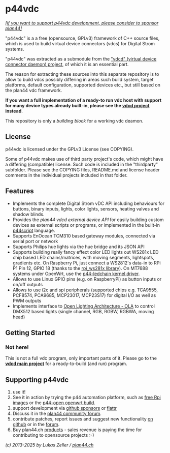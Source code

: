p44vdc
======

*[[if you want to support p44vdc development, please consider to sponsor plan44]](https://github.com/sponsors/plan44)*

"p44vdc" is a a free (opensource, GPLv3) framework of C++ source files, which is used to build virtual device connectors (vdcs) for Digital Strom systems.

"p44vdc" was extracted as a submodule from the ["vdcd" (virtual device connector daemon) project](https://github.com/plan44/vdcd), of which it is an essential part.

The reason for extracting these sources into this separate repository is to allow to build vdcs possibly differing in areas such build system, target platforms, default configuration, supported devices etc., but still based on the plan44 vdc framework.

**If you want a full implementation of a ready-to run vdc host with support for many device types already built-in, please see the [vdcd project](https://github.com/plan44/vdcd) instead**.

This repository is only a *building block* for a working vdc deamon.

License
-------

p44vdc is licensed under the GPLv3 License (see COPYING).

Some of p44vdc makes use of third party project's code, which might have a differing (compatible) license. Such code is included in the "thirdparty" subfolder. Please see the COPYING files, README.md and license header comments in the individual projects included in that folder.


Features
--------

- Implements the complete Digital Strom vDC API including behaviours for buttons, binary inputs, lights, color lights, sensors, heating valves and shadow blinds.
- Provides the *plan44 vdcd external device API* for easily building custom devices as external scripts or programs, or implemented in the built-in [p44script](https://plan44.ch/p44-techdocs/en/script_ref/) language.
- Supports EnOcean TCM310 based gateway modules, connected via serial port or network
- Supports Philips hue lights via the hue bridge and its JSON API
- Supports building really fancy effect color LED lights out WS281x LED chip based LED chains/matrices, with moving segments, lightspots, gradients etc.
  On Raspberry Pi, just connect a WS2812's data-in to RPi P1 Pin 12, GPIO 18 (thanks to the [rpi_ws281x library](https://github.com/richardghirst/rpi_ws281x.git)).
  On MT7688 systems under OpenWrt, use the [p44-ledchain kernel driver](https://github.com/plan44/plan44-feed/tree/master/p44-ledchain).
- Allows to use Linux GPIO pins (e.g. on RaspberryPi) as button inputs or on/off outputs
- Allows to use i2c and spi peripherals (supported chips e.g. TCA9555, PCF8574, PCA9685, MCP23017, MCP23S17) for digital I/O as well as PWM outputs
- Implements interface to [Open Lighting Architecture - OLA](http://www.openlighting.org/) to control DMX512 based lights (single channel, RGB, RGBW, RGBWA, moving head)


Getting Started
---------------

### Not here!

This is not a full vdc program, only important parts of it. Please go to the [**vdcd main project**](https://github.com/plan44/vdcd) for a ready-to-build (and run) program.

Supporting p44vdc
-----------------

1. use it!
2. See it in action by trying the p44 automation platform, such as [free Rpi images](https://plan44.ch/automation/p44-lc-x.php) or the [p44-open openwrt build](https://github.com/plan44/p44-xx-open).
3. support development via [github sponsors](https://github.com/sponsors/plan44) or [flattr](https://flattr.com/@luz)
4. Discuss it in the [plan44 community forum](https://forum.plan44.ch/t/opensource-c-vdcd).
5. contribute patches, report issues and suggest new functionality [on github](https://github.com/plan44/p44vdc) or in the [forum](https://forum.plan44.ch/t/opensource-c-vdcd).
6. Buy plan44.ch [products](https://plan44.ch/automation/products.php) - sales revenue is paying the time for contributing to opensource projects :-)


*(c) 2013-2025 by Lukas Zeller / [plan44.ch](http://www.plan44.ch/automation)*
